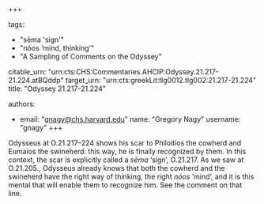 +++

tags:
- "sēma &#39;sign&#39;"
- "nóos ‘mind, thinking’"
- "A Sampling of Comments on the Odyssey"

citable_urn: "urn:cts:CHS:Commentaries.AHCIP:Odyssey.21.217-21.224.atBQddp"
target_urn: "urn:cts:greekLit:tlg0012.tlg002:21.217-21.224"
title: "Odyssey 21.217-21.224"

authors:
- email: "gnagy@chs.harvard.edu"
  name: "Gregory Nagy"
  username: "gnagy"
+++

<p>Odysseus at O.21.217–224 shows his scar to Philoitios the cowherd and Eumaios the swineherd: this way, he is finally recognized by them. In this context, the scar is explicitly called a <em>sēma</em> ‘sign’, O.21.217. As we saw at O.21.205., Odysseus already knows that both the cowherd and the swineherd have the right way of thinking, the right <em>nóos</em> ‘mind’, and it is this mental that will enable them to recognize him. See the comment on that line.  </p>